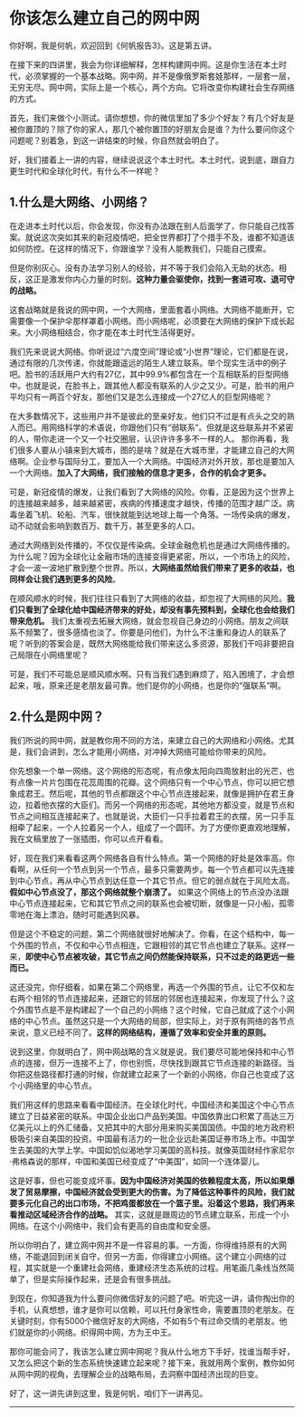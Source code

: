# 你该怎么建立自己的网中网

你好啊，我是何帆，欢迎回到《何帆报告3》。这是第五讲。

在接下来的四讲里，我会为你详细解释，怎样构建网中网。这是你生活在本土时代，必须掌握的一个基本战略。网中网，并不是像俄罗斯套娃那样，一层套一层，无穷无尽。网中网，实际上是一个核心，两个方向。它将改变你构建社会生存网络的方式。

首先，我们来做个小测试。请你想想，你的微信里加了多少个好友？有几个好友是被你置顶的？除了你的家人，那几个被你置顶的好朋友会是谁？为什么要问你这个问题呢？别着急，到这一讲结束的时候，你自然就会明白了。

好，我们接着上一讲的内容，继续说说这个本土时代。本土时代，说到底，跟自力更生时代和全球化时代，有什么不一样呢？

## 1.什么是大网络、小网络？

在走进本土时代以后，你会发现，你没有办法跟在别人后面学了，你只能自己找答案。就说这次突如其来的新冠疫情吧，把全世界都打了个措手不及，谁都不知道该如何防控。在这样的情况下，你跟谁学？没有人能教我们，只能自己摸索。

但是你别灰心。没有办法学习别人的经验，并不等于我们会陷入无助的状态。相反，这正是激发你内心力量的时刻。**这种力量会驱使你，找到一套进可攻、退可守的战略。**

这套战略就是我说的网中网，一个大网络，里面套着小网络。大网络不能断开，它需要像一个保护伞那样罩着小网络。而小网络呢，必须要在大网络的保护下成长起来。大小网络相结合，你才能在本土时代生活得更好。

我们先来说说大网络。你听说过“六度空间”理论或“小世界”理论，它们都是在说，通过有限的几次传递，你就能跟遥远的陌生人建立联系。举个现实生活中的例子吧。脸书的活跃用户大约有27亿，其中99.9%都包含在一个互相联系的巨型网络中。也就是说，在脸书上，跟其他人都没有联系的人少之又少。可是，脸书的用户平均只有一两百个好友，那他们又是怎么连接成一个27亿人的巨型网络呢？

在大多数情况下，这些用户并不是彼此的至亲好友，他们只不过是有点头之交的熟人而已。用网络科学的术语说，你跟他们只有“弱联系”。但就是这些联系并不紧密的人，带你走进一个又一个社交圈层，认识许许多多不一样的人。
那你再看，我们很多人要从小镇来到大城市，图的是啥？就是在大城市里，才能建立自己的大网络啊。企业参与国际分工，要加入一个大网络。中国经济对外开放，那也是要加入一个大网络。**加入了大网络，我们接触的信息才更多，合作的机会才更多。**

可是，新冠疫情的爆发，让我们看到了大网络的风险。你看，正是因为这个世界上的连接越来越多，越来越紧密，疾病的传播速度才越快，传播的范围才越广泛。病毒坐着飞机、轮船、汽车，很快就能到达地球上每一个角落。一场传染病的爆发，动不动就会影响到数百万、数千万，甚至更多的人口。

通过大网络到处传播的，不仅仅是传染病。全球金融危机也是通过大网络传播的。为什么呢？因为全球化让金融市场的连接变得更紧密，所以，一个市场上的风险，才会一波一波地扩散到整个世界。所以，**大网络虽然给我们带来了更多的收益，也同样会让我们遇到更多的风险**。

在顺风顺水的时候，我们往往只看到了大网络的收益，却忽视了大网络的风险。**我们只看到了全球化给中国经济带来的好处，却没有事先预料到，全球化也会给我们带来危机。** 我们太重视去拓展大网络，就会忽视自己身边的小网络。朋友之间联系不频繁了，很多感情也淡了。你要是问他们，为什么不注重和身边人的联系了呢？听到的答案会是，既然大网络能给我们带来这么多资源，那我们干吗非要把自己局限在小网络里呢？

可是，我们不可能总是顺风顺水啊。只有当我们遇到麻烦了，陷入困境了，才会想起来，哦，原来还是老朋友最可靠。他们是你的小网络，也是你的“强联系”啊。

## 2.什么是网中网？

我们所说的网中网，就是教你用不同的方法，来建立自己的大网络和小网络。尤其是，我们会讲到，怎么才能用小网络，对冲掉大网络可能给你带来的风险。

你先想象一个单一网络。这个网络的形态呢，有点像太阳向四周放射出的光芒，也有点像一片片包围在花蕊周围的花瓣。这个网络只有一个中心节点，你可以把它想象成君王。然后呢，其他的节点都跟这个中心节点连接起来，就像是拥护在君王身边，拉着他衣摆的大臣们。而另一个网络的形态呢，其他地方都没变，就是节点和节点之间相互连接起来了。也就是说，大臣们一只手拉着君王的衣摆，另一只手互相牵了起来，一个人拉着另一个人，组成了一个圆环。为了方便你更直观地理解，我在文稿里放了一张插图，你可以点开看看。

好，现在我们来看看这两个网络各自有什么特点。第一个网络的好处是效率高。你看啊，从任何一个节点到另一个节点，最多只需要两步。每一个节点都可以先连接到中心节点，再从中心节点到达任意一个其它节点。但它的弱点就在于风险太高。**假如中心节点没了，那这个网络就整个崩溃了。** 如果这个网络上的节点没办法跟中心节点连接起来，它和其它节点之间的联系也会被切断，就像是一只小船，孤零零地在海上漂泊，随时可能遇到风暴。

但是这个不稳定的问题，第二个网络就很好地解决了。你看，在这个结构中，每一个外围的节点，不仅和中心节点相连，它跟相邻的其它节点也建立了联系。这样一来，**即使中心节点被攻破，其它节点之间仍然能保持联系，只不过走的路更远一些而已。**

这还没完，你仔细看，如果在第二个网络里，再选一个外围的节点，让它不仅和左右两个相邻的节点连接起来，还跟它的邻居的邻居也连接起来，你发现了什么？这个外围节点是不是构建起了一个自己的小网络？这个时候，它自己就成了这个小网络的中心节点。虽然这只是一个大网络的局部，但实际上，对于原有网络的各节点来说，意义已经不同了。**这样的网络结构，遵循了效率和安全并重的原则。**

说到这里，你就明白了，网中网战略的含义就是说，我们要尽可能地保持和中心节点的连接，但万一连接不上了，你也别慌，尽快找到跟其它节点连接的新路径。当你把这些路径都打通的时候，你就建立起来了一个新的小网络，你自己也变成了这个小网络里的中心节点。

我们用这样的思路来看看中国经济。在全球化时代，中国经济和美国这个中心节点建立了日益紧密的联系。中国企业出口产品到美国。中国依靠出口积累了高达三万亿美元以上的外汇储备，又把其中的大部分用来购买美国国债。中国的地方政府积极吸引来自美国的投资。中国最有活力的一批企业远赴美国证券市场上市。中国学生去美国的大学上学。中国如饥似渴地学习美国的高科技。就像英国财经作家尼尔·弗格森说的那样，中国和美国已经变成了“中美国”，如同一个连体婴儿。

这是好事，但也可能变成坏事。**因为中国经济对美国的依赖程度太高，所以如果爆发了贸易摩擦，中国经济就会受到更大的伤害。为了降低这种事件的风险，我们就要多元化自己的出口市场，不把鸡蛋都放在一个篮子里。沿着这个思路，我们再来看推动区域经济合作的战略。** 其实，这就是跟周边的节点建立联系，形成一个小网络。在这个小网络中，我们会有更高的自由度和安全感。

所以你明白了，建立网中网并不是一件容易的事。一方面，你得维持原有的大网络，不能退回到闭关自守，但另一方面，你得建立小网络。这个建立小网络的过程，其实就是一个重建社会网络，重建经济生态系统的过程。用笔画几条线当然简单了，但是实际操作起来，还是会有很多挑战。

到现在，你知道我为什么要问你微信好友的问题了吧。听完这一讲，请你掏出你的手机，认真想想，谁才是你可以信赖，可以托付身家性命，需要置顶的老朋友。在关键时刻，你有5000个微信好友的大网络，不如有5个有过命交情的老朋友。他们就是你的小网络。织得网中网，方为王中王。

那你可能会问了，我该怎么建立网中网呢？我从什么地方下手好，找谁当帮手好，又怎么把这个新的生态系统快速建立起来呢？接下来，我就用两个案例，教你如何从网中网的视角，去理解企业的战略布局，去洞察中国经济出现的巨变。

好了，这一讲先讲到这里，我是何帆，咱们下一讲再见。

---
